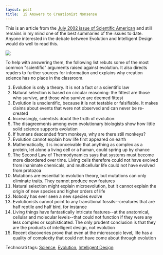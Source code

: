 ```yaml
---
layout: post
title:  15 Answers to Creationist Nonsense
---
```

This is an article from the [July 2002 issue of Scientific American](http://sciam.com/article.cfm?chanID=sa013&articleID=000D4FEC-7D5B-1D07-8E49809EC588EEDF&pageNumber=1&catID=2) and still remains in my mind one of the best summaries of the issues to date. Anyone interested in the debate between Evolution and Intelligent Design would do well to read this.

![](http://s3.amazonaws.com/BlueOnionSoftware/Blog/sa_logo_black.gif)

To help with answering them, the following list rebuts some of the most common "scientific" arguments raised against evolution. It also directs readers to further sources for information and explains why creation science has no place in the classroom.

  1. Evolution is only a theory. It is not a fact or a scientific law
  2. Natural selection is based on circular reasoning: the fittest are those who survive, and those who survive are deemed fittest
  3. Evolution is unscientific, because it is not testable or falsifiable. It makes claims about events that were not observed and can never be re-created
  4. Increasingly, scientists doubt the truth of evolution
  5. The disagreements among even evolutionary biologists show how little solid science supports evolution
  6. If humans descended from monkeys, why are there still monkeys?
  7. Evolution cannot explain how life first appeared on earth
  8. Mathematically, it is inconceivable that anything as complex as a protein, let alone a living cell or a human, could spring up by chance
  9. The Second Law of Thermodynamics says that systems must become more disordered over time. Living cells therefore could not have evolved from inanimate chemicals, and multicellular life could not have evolved from protozoa
  10. Mutations are essential to evolution theory, but mutations can only eliminate traits. They cannot produce new features
  11. Natural selection might explain microevolution, but it cannot explain the origin of new species and higher orders of life
  12. Nobody has ever seen a new species evolve
  13. Evolutionists cannot point to any transitional fossils--creatures that are half reptile and half bird, for instance
  14. Living things have fantastically intricate features--at the anatomical, cellular and molecular levels--that could not function if they were any less complex or sophisticated. The only prudent conclusion is that they are the products of intelligent design, not evolution
  15. Recent discoveries prove that even at the microscopic level, life has a quality of complexity that could not have come about through evolution

Technorati tags: [Science](http://technorati.com/tags/Science), [Evolution](http://technorati.com/tags/Evolution), [Intelligent Design](http://technorati.com/tags/Intelligent%20Design)
